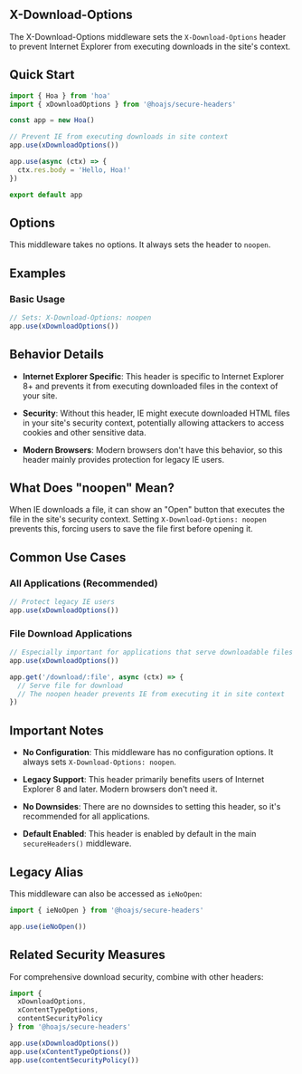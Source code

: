 ## X-Download-Options

The X-Download-Options middleware sets the `X-Download-Options` header to prevent Internet Explorer from executing downloads in the site's context.

## Quick Start

```js
import { Hoa } from 'hoa'
import { xDownloadOptions } from '@hoajs/secure-headers'

const app = new Hoa()

// Prevent IE from executing downloads in site context
app.use(xDownloadOptions())

app.use(async (ctx) => {
  ctx.res.body = 'Hello, Hoa!'
})

export default app
```

## Options

This middleware takes no options. It always sets the header to `noopen`.

## Examples

### Basic Usage

```js
// Sets: X-Download-Options: noopen
app.use(xDownloadOptions())
```

## Behavior Details

- **Internet Explorer Specific**: This header is specific to Internet Explorer 8+ and prevents it from executing downloaded files in the context of your site.

- **Security**: Without this header, IE might execute downloaded HTML files in your site's security context, potentially allowing attackers to access cookies and other sensitive data.

- **Modern Browsers**: Modern browsers don't have this behavior, so this header mainly provides protection for legacy IE users.

## What Does "noopen" Mean?

When IE downloads a file, it can show an "Open" button that executes the file in the site's security context. Setting `X-Download-Options: noopen` prevents this, forcing users to save the file first before opening it.

## Common Use Cases

### All Applications (Recommended)

```js
// Protect legacy IE users
app.use(xDownloadOptions())
```

### File Download Applications

```js
// Especially important for applications that serve downloadable files
app.use(xDownloadOptions())

app.get('/download/:file', async (ctx) => {
  // Serve file for download
  // The noopen header prevents IE from executing it in site context
})
```

## Important Notes

- **No Configuration**: This middleware has no configuration options. It always sets `X-Download-Options: noopen`.

- **Legacy Support**: This header primarily benefits users of Internet Explorer 8 and later. Modern browsers don't need it.

- **No Downsides**: There are no downsides to setting this header, so it's recommended for all applications.

- **Default Enabled**: This header is enabled by default in the main `secureHeaders()` middleware.

## Legacy Alias

This middleware can also be accessed as `ieNoOpen`:

```js
import { ieNoOpen } from '@hoajs/secure-headers'

app.use(ieNoOpen())
```

## Related Security Measures

For comprehensive download security, combine with other headers:

```js
import { 
  xDownloadOptions,
  xContentTypeOptions,
  contentSecurityPolicy 
} from '@hoajs/secure-headers'

app.use(xDownloadOptions())
app.use(xContentTypeOptions())
app.use(contentSecurityPolicy())
```

